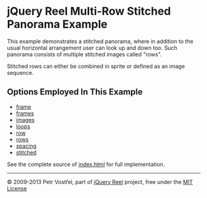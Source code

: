jQuery Reel Multi-Row Stitched Panorama Example
===============================================

This example demonstrates a stitched panorama, where in addition
to the usual horizontal arrangement user can look up and down too.
Such panorama consists of multiple stitched images called "rows".

Stitched rows can either be combined in sprite or defined
as an image sequence.


Options Employed In This Example
--------------------------------

- [frame](http://reel360.org/reel#frame)
- [frames](http://reel360.org/reel#frames)
- [images](http://reel360.org/reel#images)
- [loops](http://reel360.org/reel#loops)
- [row](http://reel360.org/reel#row)
- [rows](http://reel360.org/reel#rows)
- [spacing](http://reel360.org/reel#spacing)
- [stitched](http://reel360.org/reel#stitched)

See the complete source of [index.html](index.html) for full
implementation.

---
&copy; 2009-2013 Petr Vostřel, part of [jQuery Reel][reel] project, free under the [MIT License][license]



[reel]:http://reel360.org
[license]:https://raw.github.com/pisi/Reel/master/LICENSE.txt

